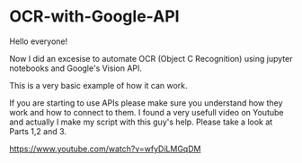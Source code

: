 # OCR-with-Google-API
Hello everyone!

Now I did an excesise to automate OCR (Object C Recognition) using jupyter notebooks and Google's Vision API.

This is a very basic example of how it can work.

If you are starting to use APIs please make sure you understand how they work and how to connect to them. I found a very usefull video on Youtube and actually I make my script with this guy's help. Please take a look at Parts 1,2 and 3.

https://www.youtube.com/watch?v=wfyDiLMGqDM

